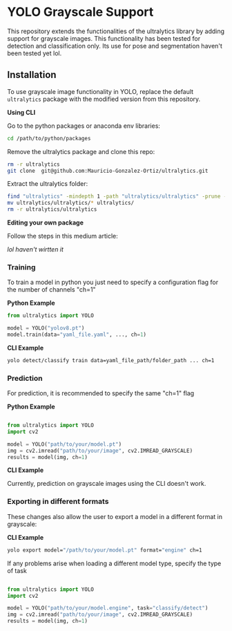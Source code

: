 # YOLO Grayscale Support 

This repository extends the functionalities of the ultralytics library by adding support for grayscale images. This functionality has been tested for detection and classification only. Its use for pose and segmentation haven't been tested yet lol.

## Installation

To use grayscale image functionality in YOLO, replace the default `ultralytics` package with the modified version from this repository.

**Using CLI**

Go to the python packages or anaconda env libraries:
```bash
cd /path/to/python/packages
```

Remove the ultralytics package and clone this repo:
```bash
rm -r ultralytics
git clone  git@github.com:Mauricio-Gonzalez-Ortiz/ultralytics.git
```

Extract the ultralytics folder:
```bash
find "ultralytics" -mindepth 1 -path "ultralytics/ultralytics" -prune -o -exec rm -rf {} +
mv ultralytics/ultralytics/* ultralytics/
rm -r ultralytics/ultralytics
```

**Editing your own package**

Follow the steps in this medium article: 

*lol haven't wirtten it*

### Training 

To train a model in python you just need to specify a configuration flag for the number of channels  "ch=1"

**Python Example**

```python
from ultralytics import YOLO

model = YOLO("yolov8.pt")
model.train(data="yaml_file.yaml", ..., ch=1)
```

**CLI Example** 

```bash 
yolo detect/classify train data=yaml_file_path/folder_path ... ch=1
```

### Prediction 

For prediction, it is recommended to specify the same "ch=1" flag 

**Python Example**
```python

from ultralytics import YOLO
import cv2 

model = YOLO("path/to/your/model.pt")
img = cv2.imread("path/to/your/image", cv2.IMREAD_GRAYSCALE) 
results = model(img, ch=1)
```

**CLI Example**

Currently, prediction on grayscale images using the CLI doesn't work. 

### Exporting in different formats

These changes also allow the user to export a model in a different format in grayscale: 

**CLI Example**

```bash
yolo export model="/path/to/your/model.pt" format="engine" ch=1 
```

If any problems arise when loading a different model type, specify the type of task

```python

from ultralytics import YOLO
import cv2 

model = YOLO("path/to/your/model.engine", task="classify/detect")
img = cv2.imread("path/to/your/image", cv2.IMREAD_GRAYSCALE) 
results = model(img, ch=1)
```

